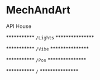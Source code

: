# MechAndArt

API House

*********** `/Lights` ***************

*********** `/Vibe` ***************

*********** `/Pos` ***************

*********** `/` ***************
